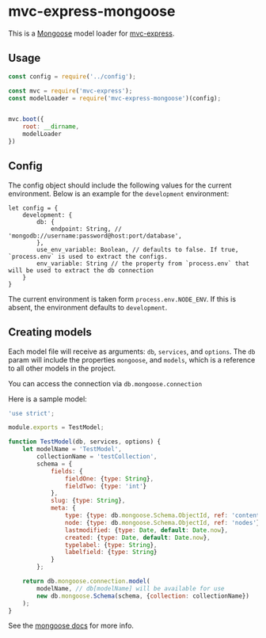 # mvc-express-mongoose

This is a [Mongoose](http://mongoosejs.com/) model loader for [mvc-express](https://github.com/pajtai/mvc-express).

## Usage

```javascript
const config = require('../config');

const mvc = require('mvc-express');
const modelLoader = require('mvc-express-mongoose')(config);


mvc.boot({
    root: __dirname,
    modelLoader
})
```

## Config

The config object should include the following values for the current environment. Below is an example for 
the `development` environment:

```
let config = {
    development: {
        db: {
            endpoint: String, // 'mongodb://username:password@host:port/database',
        },
        use_env_variable: Boolean, // defaults to false. If true, `process.env` is used to extract the configs.
        env_variable: String // the property from `process.env` that will be used to extract the db connection 
    }
}
```

The current environment is taken form `process.env.NODE_ENV`. If this is absent, the environment defaults
to `development`.

## Creating models

Each model file will receive as arguments: `db`, `services`, and `options`. The `db` param will include the 
properties `mongoose`, and `models`, which is a reference to all other models in the project. 

You can access the connection via `db.mongoose.connection`

Here is a sample model:

```javascript
'use strict';

module.exports = TestModel;

function TestModel(db, services, options) {
    let modelName = 'TestModel',
        collectionName = 'testCollection',
        schema = {
            fields: {
                fieldOne: {type: String},
                fieldTwo: {type: 'int'}
            },
            slug: {type: String},
            meta: {
                type: {type: db.mongoose.Schema.ObjectId, ref: 'content'},
                node: {type: db.mongoose.Schema.ObjectId, ref: 'nodes'},
                lastmodified: {type: Date, default: Date.now},
                created: {type: Date, default: Date.now},
                typelabel: {type: String},
                labelfield: {type: String}
            }
        };

    return db.mongoose.connection.model(
        modelName, // db[modelName] will be available for use
        new db.mongoose.Schema(schema, {collection: collectionName})
    );
}
```

See the [mongoose docs](http://mongoosejs.com/docs) for more info.

